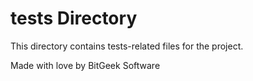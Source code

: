 # tests Directory

This directory contains tests-related files for the project.

Made with love by BitGeek Software
